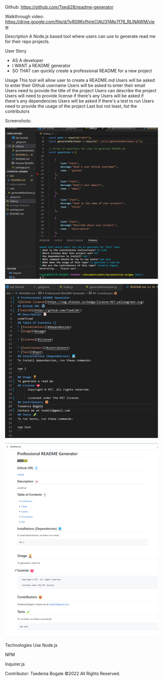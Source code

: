 Github: https://github.com/Tsedi28/readme-generator

Walkthrough video: https://drive.google.com/file/d/1vR09KvfhjreCIAU31jMp7f76_RLlNAWM/view

Description
A Node.js based tool where users can use to generate read me for their repo projects.

User Story
- AS A developer
- I WANT a README generator
- SO THAT can quickly create a professional README for a new project

Usage
This tool will allow user to create a README.md
Users will be asked to enter their Github username
Users will be asked to enter their email
Users need to provide the title of the project
Users can describe the project
Users will need to provide license if there's any
Users will be asked if there's any dependencies
Users will be asked if there's a test to run
Users need to provide the usage of the project
Last but not least, list the contributors

Screenshots:

![app screenshot](./assets/img/terminal-vscode.png)

![app screenshot](./assets/img/readme-vscode.png)

![app screenshot](./assets/img/ready-readme1.png)
![app screenshot](./assets/img/ready-readme2.png)


Technologies Use
Node.js

NPM

Inquirer.js

Contributor:
Tsedenia Bogale ©2022 All Rights Reserved.
